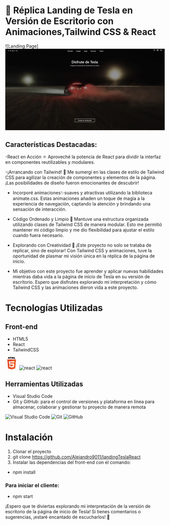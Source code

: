 # 🚗 Réplica Landing de Tesla en Versión de Escritorio con Animaciones,Tailwind CSS & React

![Landing Page]<img src="LANDING/../public/assets/fotos/Read.jpg" alt="imágenCoche"/>

## Características Destacadas:
 -React en Acción ⚛️ Aproveché la potencia de React para dividir la interfaz en componentes reutilizables y modulares. 

-¡Arrancando con Tailwind! 💨 Me sumergí en las clases de estilo de Tailwind CSS para agilizar la creación de componentes y elementos de la página. ¡Las posibilidades de diseño fueron emocionantes de descubrir!

-  Incorporé animaciones✨suaves y atractivas utilizando la biblioteca animate.css. Estas animaciones añaden un toque de magia a la experiencia de navegación, captando la atención y brindando una sensación de interacción.

- Código Ordenado y Limpio 🧹 Mantuve una estructura organizada utilizando clases de Tailwind CSS de manera modular. Esto me permitió mantener mi código limpio y me dio flexibilidad para ajustar el estilo cuando fuera necesario.

- Explorando con Creatividad 🚀 ¡Este proyecto no solo se trataba de replicar, sino de explorar! Con Tailwind CSS y animaciones, tuve la oportunidad de plasmar mi visión única en la réplica de la página de inicio.

- Mi objetivo con este proyecto fue aprender y aplicar nuevas habilidades mientras daba vida a la página de inicio de Tesla en su versión de escritorio. Espero que disfrutes explorando mi interpretación y cómo Tailwind CSS y las animaciones dieron vida a este proyecto.

# Tecnologías Utilizadas
 ## Front-end
- HTML5
- React 
- TailwindCSS 

<div>
 <img src="https://raw.githubusercontent.com/devicons/devicon/master/icons/html5/html5-original-wordmark.svg" alt="html5" width="40" height="40"/>
 <img src="https://img.icons8.com/?size=1x&id=t5K2CR8feVdX&format=gif" alt="react" width="40" heigth="40"/> 
 <img src="https://cdn.jsdelivr.net/gh/devicons/devicon/icons/tailwindcss/tailwindcss-plain.svg" alt="react" width="40" heigth="40"/> 
</div>

## Herramientas  Utilizadas
- Visual Studio Code
- Git y GitHub: para el control de versiones y plataforma en línea para almacenar, colaborar y gestionar tu proyecto de manera remota

<div> 
<img src="https://img.icons8.com/?size=512&id=0OQR1FYCuA9f&format=png" alt="Visual Studio Code" width="40" height="40"/>
<img src="https://img.icons8.com/?size=512&id=20906&format=png" alt="Git" width="40" height="40"/>
<img src="https://img.icons8.com/?size=512&id=12599&format=png" alt="GitHub" width="40" height="40"/>
</div>

# Instalación

1. Clonar el proyecto
2. git clone https://github.com/Alejandro9011/landingTeslaReact
3. Instalar las dependencias del front-end con el comando:

* npm install

### Para iniciar el cliente:
* npm start

¡Espero que te diviertas explorando mi interpretación de la versión de escritorio de la página de inicio de Tesla! Si tienes comentarios o sugerencias, ¡estaré encantado de   escucharlos! 🎉